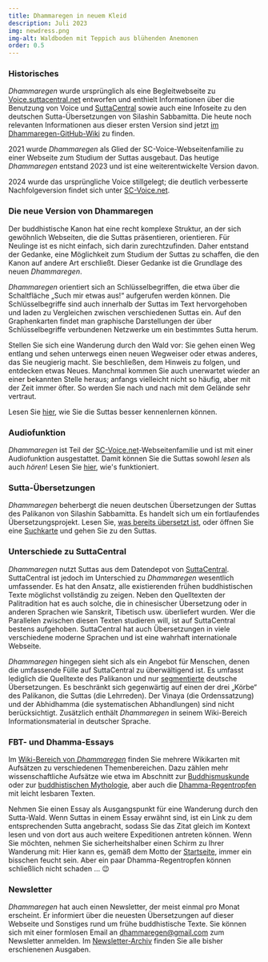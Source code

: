 ```yaml
---
title: Dhammaregen in neuem Kleid 
description: Juli 2023 
img: newdress.png
img-alt: Waldboden mit Teppich aus blühenden Anemonen
order: 0.5
---
```

### Historisches
*Dhammaregen* wurde ursprünglich als eine Begleitwebseite zu [Voice.suttacentral.net](https://voice.suttacentral.net) entworfen und enthielt Informationen über die Benutzung von Voice und [SuttaCentral](https://suttacentral.net/?lang=de) sowie auch eine Infoseite zu den deutschen Sutta-Übersetzungen von Silashin Sabbamitta. Die heute noch relevanten Informationen aus dieser ersten Version sind jetzt [im Dhammaregen-GitHub-Wiki](https://github.com/dhammaregen/dhammaregen3/wiki) zu finden.

2021 wurde *Dhammaregen* als Glied der SC-Voice-Webseitenfamilie zu einer Webseite zum Studium der Suttas ausgebaut. Das heutige *Dhammaregen* entstand 2023 und ist eine weiterentwickelte Version davon.

2024 wurde das ursprüngliche Voice stillgelegt; die deutlich verbesserte Nachfolgeversion findet sich unter [SC-Voice.net](https://sc-voice.net).

### Die neue Version von Dhammaregen
Der buddhistische Kanon hat eine recht komplexe Struktur, an der sich gewöhnlich Webseiten, die die Suttas präsentieren, orientieren. Für Neulinge ist es nicht einfach, sich darin zurechtzufinden. Daher entstand der Gedanke, eine Möglichkeit zum Studium der Suttas zu schaffen, die den Kanon auf andere Art erschließt. Dieser Gedanke ist die Grundlage des neuen *Dhammaregen*.

*Dhammaregen* orientiert sich an Schlüsselbegriffen, die etwa über die Schaltfläche „Such mir etwas aus!“ aufgerufen werden können. Die Schlüsselbegriffe sind auch innerhalb der Suttas im Text hervorgehoben und laden zu Vergleichen zwischen verschiedenen Suttas ein. Auf den Graphenkarten findet man graphische Darstellungen der über Schlüsselbegriffe verbundenen Netzwerke um ein bestimmtes Sutta herum.

Stellen Sie sich eine Wanderung durch den Wald vor: Sie gehen einen Weg entlang und sehen unterwegs einen neuen Wegweiser oder etwas anderes, das Sie neugierig macht. Sie beschließen, dem Hinweis zu folgen, und entdecken etwas Neues. Manchmal kommen Sie auch unerwartet wieder an einer bekannten Stelle heraus; anfangs vielleicht nicht so häufig, aber mit der Zeit immer öfter. So werden Sie nach und nach mit dem Gelände sehr vertraut.

Lesen Sie [hier](#/wiki/studium/inhalt), wie Sie die Suttas besser kennenlernen können.

### Audiofunktion
*Dhammaregen* ist Teil der [SC-Voice.net](https://sc-voice.net)-Webseitenfamilie und ist mit einer Audiofunktion ausgestattet. Damit können Sie die Suttas sowohl *lesen* als auch *hören*! Lesen Sie [hier](#/wiki/studium/hoeren), wie's funktioniert.

### Sutta-Übersetzungen
*Dhammaregen* beherbergt die neuen deutschen Übersetzungen der Suttas des Palikanon von Silashin Sabbamitta. Es handelt sich um ein fortlaufendes Übersetzungsprojekt. Lesen Sie, [was bereits übersetzt ist](#/wiki/uebersetzung/uebersicht), oder öffnen Sie eine [Suchkarte](#/search//de) und gehen Sie zu den Suttas.

### Unterschiede zu SuttaCentral

*Dhammaregen* nutzt Suttas aus dem Datendepot von [SuttaCentral](https://suttacentral.net). SuttaCentral ist jedoch im Unterschied zu *Dhammaregen* wesentlich umfassender. Es hat den Ansatz, alle existierenden frühen buddhistischen Texte möglichst vollständig zu zeigen. Neben den Quelltexten der Palitradition hat es auch solche, die in chinesischer Übersetzung oder in anderen Sprachen wie Sanskrit, Tibetisch usw. überliefert wurden. Wer die Parallelen zwischen diesen Texten studieren will, ist auf SuttaCentral bestens aufgehoben. SuttaCentral hat auch Übersetzungen in viele verschiedene moderne Sprachen und ist eine wahrhaft internationale Webseite.

*Dhammaregen* hingegen sieht sich als ein Angebot für Menschen, denen die umfassende Fülle auf SuttaCentral zu überwältigend ist. Es umfasst lediglich die Quelltexte des Palikanon und nur [segmentierte](https://github.com/dhammaregen/dhammaregen3/wiki/Voice-%E2%80%93-Segmentierung) deutsche Übersetzungen. Es beschränkt sich gegenwärtig auf einen der drei „Körbe“ des Palikanon, die Suttas (die Lehrreden). Der Vinaya (die Ordenssatzung) und der Abhidhamma (die systematischen Abhandlungen) sind nicht berücksichtigt. Zusätzlich enthält *Dhammaregen* in seinem Wiki-Bereich Informationsmaterial in deutscher Sprache.

### FBT- und Dhamma-Essays
Im [Wiki-Bereich von *Dhammaregen*](#/wiki/inhalt) finden Sie mehrere Wikikarten mit Aufsätzen zu verschiedenen Themenbereichen. Dazu zählen mehr wissenschaftliche Aufsätze wie etwa im Abschnitt zur [Buddhismuskunde](#/wiki/buddhismuskunde/inhalt) oder zur [buddhistischen Mythologie](#/wiki/mythologie/inhalt), aber auch die [Dhamma-Regentropfen](#/wiki/tropfen/inhalt) mit leicht lesbaren Texten.

Nehmen Sie einen Essay als Ausgangspunkt für eine Wanderung durch den Sutta-Wald. Wenn Suttas in einem Essay erwähnt sind, ist ein Link zu dem entsprechenden Sutta angebracht, sodass Sie das Zitat gleich im Kontext lesen und von dort aus auch weitere Expeditionen antreten können. Wenn Sie möchten, nehmen Sie sicherheitshalber einen Schirm zu Ihrer Wanderung mit: Hier kann es, gemäß dem Motto der [Startseite](#/wiki/startseite), immer ein bisschen feucht sein. Aber ein paar Dhamma-Regentropfen können schließlich nicht schaden … 😉

### Newsletter
*Dhammaregen* hat auch einen Newsletter, der meist einmal pro Monat erscheint. Er informiert über die neuesten Übersetzungen auf dieser Webseite und Sonstiges rund um frühe buddhistische Texte. Sie können sich mit einer formlosen Email an [dhammaregen@gmail.com](mailto:dhammaregen@gmail.com) zum Newsletter anmelden. Im [Newsletter-Archiv](#/wiki/news/inhalt) finden Sie alle bisher erschienenen Ausgaben.
